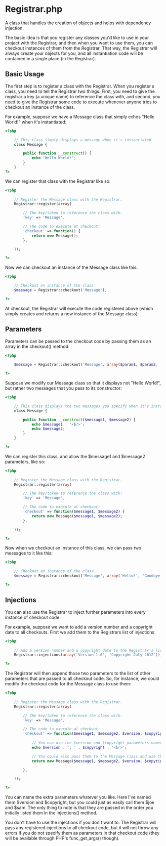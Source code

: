 Registrar.php
=============

A class that handles the creation of objects and helps with dependency injection. 

The basic idea is that you register any classes you'd like to use in your project with the Registrar, and then when you want to use them, you can checkout instances of them from the Registrar. That way, the Registrar will always create your objects for you, and all instantiation code will be contained in a single place (in the Registrar). 


Basic Usage
--------------------

The first step is to register a class with the Registrar. When you register a class, you need to tell the Registrar two things. First, you need to give the registrar a key (a unique name) to reference the class with, and second, you need to give the Registrar some code to execute whenever anyone tries to checkout an instance of the class. 

For example, suppose we have a Message class that simply echos "Hello World!" when it's instantiated:

```php
<?php

	// This class simply displays a message when it's instantiated.
	class Message {

		public function __construct() {
			echo 'Hello World!';
		}
	}
?>
```

We can register that class with the Registrar like so: 

```php
<?php
	
	// Register the Message class with the Registrar.
	Registrar::register(array(

		// The key/token to reference the class with:
		'key' => 'Message',

		// The code to execute at checkout: 
		'checkout' => function() {
			return new Message();
		},

	));

?>
```

Now we can checkout an instance of the Message class like this: 

```php
<?php

	// Checkout an instance of the class
	$message = Registrar::checkout('Message');

?>
```

At checkout, the Registrar will execute the code registered above (which simply creates and returns a new instance of the Message class).


Parameters 
--------------

Parameters can be passed to the checkout code by passing them as an array in the checkout() method: 

```php
<?php
	
	$message = Registrar::checkout('Message', array($param1, $param2, ... ));

?>
```

Suppose we modify our Message class so that it displays not "Hello World!", but rather two messages that you pass to its constructor: 

```php
<?php

	// This class displays the two messages you specify when it's instantiated.
	class Message {

		public function __construct($message1, $message2) {
			echo $message1 . '<br>';
			echo $message2;
		}
	}	

?>
```

We can register this class, and allow the $message1 and $message2 parameters, like so: 

```php
<?php
	
	// Register the Message class with the Registrar.
	Registrar::register(array(

		// The key/token to reference the class with:
		'key' => 'Message',

		// The code to execute at checkout: 
		'checkout' => function($message1, $message2) {
			return new Message($message1, $message2);
		},

	));

?>
```

Now when we checkout an instance of this class, we can pass two messages to it like this: 

```php
<?php

	// Checkout an instance of the class
	$message = Registrar::checkout('Message', array('Hello!', 'Goodbye!'));

?>
```


Injections 
------------

You can also use the Registrar to inject further parameters into every instance of checkout code. 

For example, suppose we want to add a version number and a copyright date to all checkouts. First we add them to the Registrars list of injections: 

```php
<?php
	
	// Add a version number and a copyright date to the Registrar's list of injections
	Registrar::injections(array('Version 1.0', 'Copyright July 2012'));

?>
``` 

The Registrar will then append those two parameters to the list of other parameters that are passed to all checkout code. So, for instance, we could modify the checkout code for the Message class to use them: 

```php
<?php
	
	// Register the Message class with the Registrar.
	Registrar::register(array(

		// The key/token to reference the class with:
		'key' => 'Message',

		// The code to execute at checkout: 
		'checkout' => function($message1, $message2, $version, $copyright) {
			
			// You can use the $version and $copyright parameters however you like.
			echo $version . ', ' . $copyright . '<br>';

			// You could also pass them to the Message class and use them in there.
			return new Message($message1, $message2, $version, $copyright);

		},

	));

?>
```

You can name the extra parameters whatever you like. Here I've named them $version and $copyright, but you could just as easily call them $joe and $sam. The only thing to note is that they are passed in the order you initially listed them in the injections() method.

You don't have to use the injections if you don't want to. The Registrar will pass any registered injections to all checkout code, but it will not throw any errors if you do not specify them as parameters in that checkout code (they will be available through PHP's func_get_args() though). 